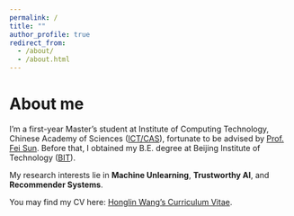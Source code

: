 ```yaml
---
permalink: /
title: ""
author_profile: true
redirect_from: 
  - /about/
  - /about.html
---
```




About me
======
I’m a first-year Master’s student at Institute of Computing Technology, Chinese Academy of Sciences ([ICT/CAS](http://www.ict.ac.cn/)), fortunate to be advised by [Prof. Fei Sun](https://ofey.me/). Before that, I obtained my B.E. degree at Beijing Institute of Technology ([BIT](https://www.bit.edu.cn/)).

My research interests lie in **Machine Unlearning**, **Trustworthy AI**, and **Recommender Systems**.

You may find my CV here: [Honglin Wang’s Curriculum Vitae](../assets/CV_Honglin_Wang.pdf).
